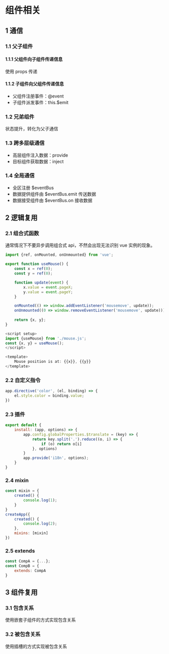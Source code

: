 # 组件相关
## 1 通信
### 1.1 父子组件
#### 1.1.1 父组件向子组件传递信息
使用 props 传递
#### 1.1.2 子组件向父组件传递信息
- 父组件注册事件：@event 
- 子组件派发事件：this.$emit
### 1.2 兄弟组件
状态提升，转化为父子通信
### 1.3 跨多层级通信
- 高层组件注入数据：provide 
- 目标组件获取数据：inject
### 1.4 全局通信
- 全区注册 $eventBus
- 数据提供组件由 $eventBus.emit 传送数据
- 数据接受组件由 $eventBus.on 接收数据  
## 2 逻辑复用
### 2.1 组合式函数
通常情况下不要异步调用组合式 api，不然会出现无法识别 vue 实例的现象。
~~~javascript 
import {ref, onMounted, onUnmounted} from 'vue';

export function useMouse() {
    const x = ref(0);
    const y = ref(0);

    function update(event) {
        x.value = event.pageX;
        y.value = event.pageY;
    }

    onMounted(() => window.addEventListener('mousemove', update));
    onUnmounted((0 => window.removeEventListener('mousemove', update)));
     
    return {x, y};
}
~~~
~~~javascript 
<script setup>
import {useMouse} from './mouse.js';
const {x, y} = useMouse();
</script>

<template>
    Mouse position is at: {{x}}, {{y}}
</template>
~~~
### 2.2 自定义指令
~~~javascript
app.directive('color', (el, binding) => {
    el.style.color = binding.value;
}) 
~~~
### 2.3 插件
~~~javascript 
export default {
    install: (app, options) => {
        app.config.globalProperties.$translate = (key) => {
            return key.split('.').reduce((o, i) => {
                if (o) return o[i]
            }, options)
        }
        app.provide('i18n', options);
    }
}
~~~
### 2.4 mixin
~~~javascript
const mixin = {
    created() {
        console.log(1);
    }
}
createApp({
    created() {
        console.log(2);
    },
    mixins: [mixin]
})
~~~
### 2.5 extends
~~~javascript
const CompA = {...};
const CompB = {
    extends: CompA
} 
~~~
## 3 组件复用
### 3.1 包含关系
使用嵌套子组件的方式实现包含关系
### 3.2 被包含关系
使用插槽的方式实现被包含关系